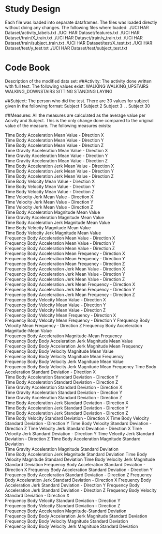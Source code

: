 # Study Design
Each file was loaded into separate dataframes.
The files was loaded directly without doing any changes.
The following files where loaded:
./UCI HAR Dataset/activity_labels.txt
./UCI HAR Dataset/features.txt
./UCI HAR Dataset/train/X_train.txt
./UCI HAR Dataset/train/y_train.txt
./UCI HAR Dataset/train/subject_train.txt
./UCI HAR Dataset/test/X_test.txt
./UCI HAR Dataset/test/y_test.txt
./UCI HAR Dataset/test/subject_test.txt

# Code Book
Description of the modified data set:
##Activity: 
The activity done written with full text. 
The following values exist:
WALKING
WALKING_UPSTAIRS
WALKING_DOWNSTAIRS
SITTING
STANDING
LAYING

##Subject:
The person who did the test.
There are 30 values for subject given in the following format:
Subject 1
Subject 2
Subject 3
.
.
Subject 30

##Measures:
All the measures are calculated as the average value per Acivity and Subject.
This is the only change done compared to the original value of the measure.
The following measures exists:

Time Body Acceleration Mean Value - Direction X                    
Time Body Acceleration Mean Value - Direction Y                   
Time Body Acceleration Mean Value - Direction Z                    
Time Gravity Acceleration Mean Value - Direction X                
Time Gravity Acceleration Mean Value - Direction Y                 
Time Gravity Acceleration Mean Value - Direction Z                
Time Body Acceleration Jerk Mean Value - Direction X               
Time Body Acceleration Jerk Mean Value - Direction Y              
Time Body Acceleration Jerk Mean Value - Direction Z               
Time Body Velocity Mean Value - Direction X                       
Time Body Velocity Mean Value - Direction Y                      
Time Body Velocity Mean Value - Direction Z                       
Time Velocity Jerk Mean Value - Direction X                        
Time Velocity Jerk Mean Value - Direction Y                       
Time Velocity Jerk Mean Value - Direction Z                        
Time Body Acceleration Magnitude Mean Value                       
Time Gravity Acceleration Magnitude Mean Value                     
Time Body Acceleration Jerk Magnitude Mean Value                  
Time Body Velocity Magnitude Mean Value                            
Time Body Velocity Jerk Magnitude Mean Value                      
Frequency Body Acceleration Mean Value - Direction X               
Frequency Body Acceleration Mean Value - Direction Y              
Frequency Body Acceleration Mean Value - Direction Z               
Frequency Body Acceleration Mean Frequency - Direction X          
Frequency Body Acceleration Mean Frequency - Direction Y           
Frequency Body Acceleration Mean Frequency - Direction Z          
Frequency Body Acceleration Jerk Mean Value - Direction X          
Frequency Body Acceleration Jerk Mean Value - Direction Y         
Frequency Body Acceleration Jerk Mean Value - Direction Z          
Frequency Body Acceleration Jerk Mean Frequency - Direction X
Frequency Body Acceleration Jerk Mean Frequency - Direction Y
Frequency Body Acceleration Jerk Mean Frequency - Direction Z     
Frequency Body Velocity Mean Value - Direction X                   
Frequency Body Velocity Mean Value - Direction Y                  
Frequency Body Velocity Mean Value - Direction Z                   
Frequency Body Velocity Mean Frequency - Direction X              
Frequency Body Velocity Mean Frequency - Direction Y
Frequency Body Velocity Mean Frequency - Direction Z
Frequency Body Acceleration Magnitude-Mean Value                 
Frequency Body Acceleration Magnitude-Mean Frequency         
Frequency Body Body Acceleration Jerk Magnitude Mean Value      
Frequency Body Body Acceleration Jerk Magnitude Mean Frequency
Frequency Body Body Velocity Magnitude Mean Value                  
Frequency Body Body Velocity Magnitude Mean Frequency             
Frequency Body Body Velocity Jerk Magnitude Mean Value             
Frequency Body Body Velocity Jerk Magnitude Mean Frequency
Time Body Acceleration Standard Deviation - Direction X         
Time Body Acceleration Standard Deviation - Direction Y           
Time Body Acceleration Standard Deviation - Direction Z          
Time Gravity Acceleration Standard Deviation - Direction X        
Time Gravity Acceleration Standard Deviation - Direction Y         
Time Gravity Acceleration Standard Deviation - Direction Z       
Time Body Acceleration Jerk Standard Deviation - Direction X       
Time Body Acceleration Jerk Standard Deviation - Direction Y      
Time Body Acceleration Jerk Standard Deviation - Direction Z       
Time Body Velocity Standard Deviation - Direction X
Time Body Velocity Standard Deviation - Direction Y
Time Body Velocity Standard Deviation - Direction Z
Time Velocity Jerk Standard Deviation - Direction X
Time Velocity Jerk Standard Deviation - Direction Y
Time Velocity Jerk Standard Deviation - Direction Z
Time Body Acceleration Magnitude Standard Deviation             
Time Gravity Acceleration Magnitude Standard Deviation            
Time Body Acceleration Jerk Magnitude Standard Deviation
Time Body Velocity Magnitude Standard Deviation
Time Body Velocity Jerk Magnitude Standard Deviation
Frequency Body Acceleration Standard Deviation - Direction X
Frequency Body Acceleration Standard Deviation - Direction Y
Frequency Body Acceleration Standard Deviation - Direction Z
Frequency Body Acceleration Jerk Standard Deviation - Direction X 
Frequency Body Acceleration Jerk Standard Deviation - Direction Y
Frequency Body Acceleration Jerk Standard Deviation - Direction Z
Frequency Body Velocity Standard Deviation - Direction X           
Frequency Body Velocity Standard Deviation - Direction Y          
Frequency Body Velocity Standard Deviation - Direction Z           
Frequency Body Acceleration Magnitude-Standard Deviation          
Frequency Body Body Acceleration Jerk Magnitude Standard Deviation
Frequency Body Body Velocity Magnitude Standard Deviation     
Frequency Body Body Velocity Jerk Magnitude Standard Deviation


